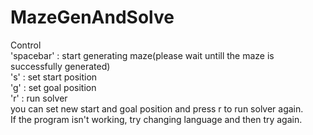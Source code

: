 # MazeGenAndSolve

Control<br />
'spacebar' : start generating maze(please wait untill the maze is successfully generated)  
's' : set start position  
'g' : set goal position  
'r' : run solver  
you can set new start and goal position and press r to run solver again.<br />
If the program isn't working, try changing language and then try again.
